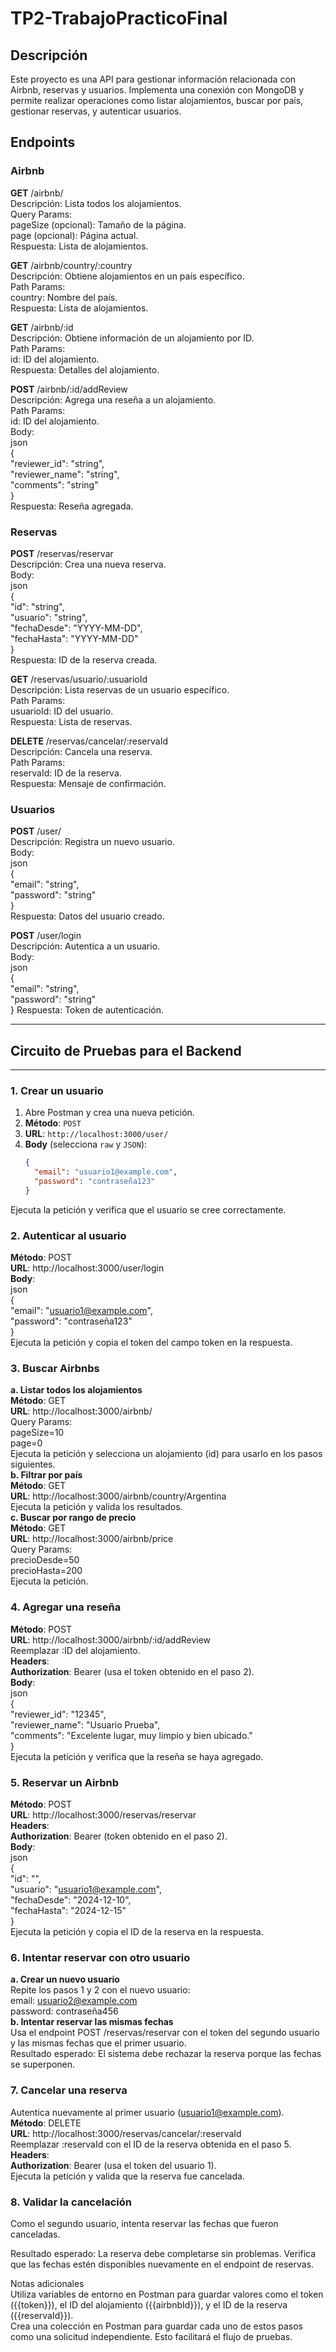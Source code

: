 # TP2-TrabajoPracticoFinal

## Descripción

Este proyecto es una API para gestionar información relacionada con Airbnb, reservas y usuarios. 
Implementa una conexión con MongoDB y permite realizar operaciones como listar alojamientos, buscar por país, gestionar reservas, y autenticar usuarios.

## Endpoints  
### Airbnb  
**GET** /airbnb/  
Descripción: Lista todos los alojamientos.  
Query Params:  
pageSize (opcional): Tamaño de la página.  
page (opcional): Página actual.  
Respuesta: Lista de alojamientos.  
  
**GET** /airbnb/country/:country  
Descripción: Obtiene alojamientos en un país específico.  
Path Params:  
country: Nombre del país.  
Respuesta: Lista de alojamientos.  
  
**GET** /airbnb/:id  
Descripción: Obtiene información de un alojamiento por ID.  
Path Params:  
id: ID del alojamiento.  
Respuesta: Detalles del alojamiento. 
  
**POST** /airbnb/:id/addReview  
Descripción: Agrega una reseña a un alojamiento.  
Path Params:  
id: ID del alojamiento.  
Body:  
json  
{  
  "reviewer_id": "string",  
  "reviewer_name": "string",  
  "comments": "string"  
}  
Respuesta: Reseña agregada.  

### Reservas  
**POST** /reservas/reservar  
Descripción: Crea una nueva reserva.  
Body:  
json  
{  
  "id": "string",  
  "usuario": "string",  
  "fechaDesde": "YYYY-MM-DD",  
  "fechaHasta": "YYYY-MM-DD"  
}  
Respuesta: ID de la reserva creada. 
  
**GET** /reservas/usuario/:usuarioId  
Descripción: Lista reservas de un usuario específico.  
Path Params:  
usuarioId: ID del usuario.  
Respuesta: Lista de reservas.
  
**DELETE** /reservas/cancelar/:reservaId  
Descripción: Cancela una reserva.  
Path Params:  
reservaId: ID de la reserva.  
Respuesta: Mensaje de confirmación.  
  
### Usuarios  
**POST** /user/  
Descripción: Registra un nuevo usuario.  
Body:  
json  
{  
  "email": "string",  
  "password": "string"  
}  
Respuesta: Datos del usuario creado.  
  
**POST** /user/login  
Descripción: Autentica a un usuario.  
Body:  
json  
{  
  "email": "string",  
  "password": "string"  
} 
Respuesta: Token de autenticación.  
  
----------------------------------------------------------------------------------------------------------  

## Circuito de Pruebas para el Backend

---

### **1. Crear un usuario**
1. Abre Postman y crea una nueva petición.  
2. **Método**: `POST`  
3. **URL**: `http://localhost:3000/user/`  
4. **Body** (selecciona `raw` y `JSON`):  
   ```json
   {  
     "email": "usuario1@example.com",  
     "password": "contraseña123"  
   }  
Ejecuta la petición y verifica que el usuario se cree correctamente.  
### **2. Autenticar al usuario**  
**Método**: POST  
**URL**: http://localhost:3000/user/login  
**Body**:  
json  
{  
  "email": "usuario1@example.com",  
  "password": "contraseña123"  
}  
Ejecuta la petición y copia el token del campo token en la respuesta.  
### **3. Buscar Airbnbs**  
**a. Listar todos los alojamientos**  
**Método**: GET  
**URL**: http://localhost:3000/airbnb/  
Query Params:  
pageSize=10  
page=0  
Ejecuta la petición y selecciona un alojamiento (id) para usarlo en los pasos siguientes.  
**b. Filtrar por país**  
**Método**: GET  
**URL**: http://localhost:3000/airbnb/country/Argentina  
Ejecuta la petición y valida los resultados.  
**c. Buscar por rango de precio**  
**Método**: GET  
**URL**: http://localhost:3000/airbnb/price  
Query Params:  
precioDesde=50  
precioHasta=200  
Ejecuta la petición.  
### **4. Agregar una reseña**  
**Método**: POST  
**URL**: http://localhost:3000/airbnb/:id/addReview  
Reemplazar :ID del alojamiento.  
**Headers**:  
**Authorization**: Bearer <token> (usa el token obtenido en el paso 2).  
**Body**:  
json  
{  
  "reviewer_id": "12345",  
  "reviewer_name": "Usuario Prueba",  
  "comments": "Excelente lugar, muy limpio y bien ubicado."  
}  
Ejecuta la petición y verifica que la reseña se haya agregado.  
### **5. Reservar un Airbnb**   
**Método**: POST  
**URL**: http://localhost:3000/reservas/reservar  
**Headers**:  
**Authorization**: Bearer <token> (token obtenido en el paso 2).  
**Body**:  
json  
{  
  "id": "<airbnbId>",  
  "usuario": "usuario1@example.com",  
  "fechaDesde": "2024-12-10",  
  "fechaHasta": "2024-12-15"  
}  
Ejecuta la petición y copia el ID de la reserva en la respuesta.  
### **6. Intentar reservar con otro usuario**  
**a. Crear un nuevo usuario**  
Repite los pasos 1 y 2 con el nuevo usuario:  
email: usuario2@example.com  
password: contraseña456  
**b. Intentar reservar las mismas fechas**  
Usa el endpoint POST /reservas/reservar con el token del segundo usuario y las mismas fechas que el primer usuario.  
Resultado esperado: El sistema debe rechazar la reserva porque las fechas se superponen.  
### **7. Cancelar una reserva**  
Autentica nuevamente al primer usuario (usuario1@example.com).  
**Método**: DELETE  
**URL**: http://localhost:3000/reservas/cancelar/:reservaId  
Reemplazar :reservaId con el ID de la reserva obtenida en el paso 5.  
**Headers**:  
**Authorization**: Bearer <token> (usa el token del usuario 1).  
Ejecuta la petición y valida que la reserva fue cancelada.  
### **8. Validar la cancelación**  
Como el segundo usuario, intenta reservar las fechas que fueron canceladas.  
  
Resultado esperado: La reserva debe completarse sin problemas.
Verifica que las fechas estén disponibles nuevamente en el endpoint de reservas.
  
Notas adicionales  
Utiliza variables de entorno en Postman para guardar valores como el token ({{token}}), el ID del alojamiento ({{airbnbId}}), y el ID de la reserva ({{reservaId}}).  
Crea una colección en Postman para guardar cada uno de estos pasos como una solicitud independiente. Esto facilitará el flujo de pruebas.

